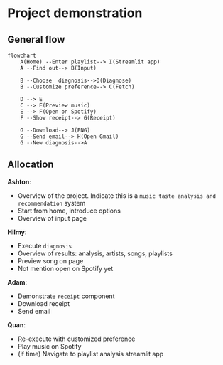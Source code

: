# Project demonstration

## General flow
```mermaid
flowchart
    A(Home) --Enter playlist--> I(Streamlit app)
    A --Find out--> B(Input)
    
    B --Choose  diagnosis-->D(Diagnose)
    B --Customize preference--> C(Fetch)

    D --> E
    C --> E(Preview music)
    E --> F(Open on Spotify)
    F --Show receipt--> G(Receipt)
    
    G --Download--> J(PNG)
    G --Send email--> H(Open Gmail)
    G --New diagnosis-->A
```

## Allocation
**Ashton**: 
- Overview of the project. Indicate this is a `music taste analysis and recommendation` system
- Start from home, introduce options
- Overview of input page

**Hilmy**:
- Execute `diagnosis`
- Overview of results: analysis, artists, songs, playlists
- Preview song on page
- Not mention open on Spotify yet

**Adam**:
- Demonstrate `receipt` component
- Download receipt
- Send email

**Quan**:
- Re-execute with customized preference
- Play music on Spotify 
- (if time) Navigate to playlist analysis streamlit app